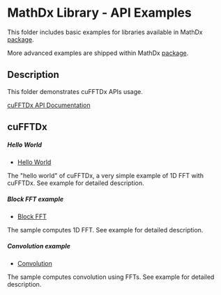 # MathDx Library - API Examples

This folder includes basic examples for libraries available in MathDx [package](https://developer.nvidia.com/mathdx).

More advanced examples are shipped within MathDx [package](https://developer.nvidia.com/mathdx).

## Description
This folder demonstrates cuFFTDx APIs usage.

[cuFFTDx API Documentation](https://docs.nvidia.com/cuda/cufftdx/index.html)

## cuFFTDx

##### Hello World

* [Hello World](cuFFTDx/helloworld)

The "hello world" of cuFFTDx, a very simple example of 1D FFT with cuFFTDx. See example for detailed description.

##### Block FFT example

* [Block FFT](cuFFTDx/block_fft)

The sample computes 1D FFT. See example for detailed description.

##### Convolution example

* [Convolution](cuFFTDx/convolution)

The sample computes convolution using FFTs. See example for detailed description.
